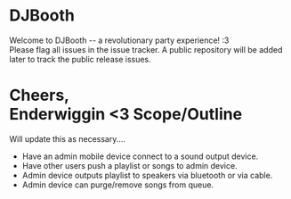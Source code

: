 DJBooth
=======

Welcome to DJBooth -- a revolutionary party experience! :3<br />
Please flag all issues in the issue tracker. A public repository will be added later to track the public release issues.

Cheers,<br />
Enderwiggin <3
Scope/Outline
=======
Will update this as necessary....<br />
- Have an admin mobile device connect to a sound output device.
- Have other users push a playlist or songs to admin device.
- Admin device outputs playlist to speakers via bluetooth or via cable.
- Admin device can purge/remove songs from queue.

